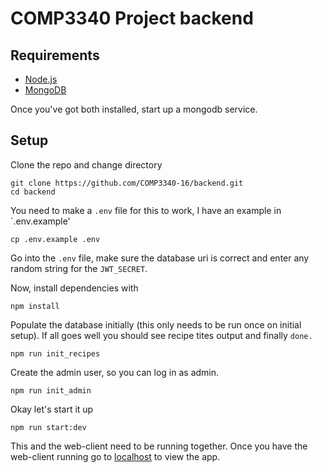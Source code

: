 # COMP3340 Project backend

## Requirements

* [Node.js](https://nodejs.org/en/download/)
* [MongoDB](https://docs.mongodb.com/manual/installation/)

Once you've got both installed, start up a mongodb service.

## Setup

Clone the repo and change directory
```
git clone https://github.com/COMP3340-16/backend.git
cd backend
```

You need to make a `.env` file for this to work, I have an example in `.env.example'
```
cp .env.example .env
```

Go into the `.env` file, make sure the database uri is correct and enter any random string for the `JWT_SECRET`. 

Now, install dependencies with
```
npm install
```

Populate the database initially (this only needs to be run once on initial setup). If all goes well you should see recipe tites output and finally `done.`
```
npm run init_recipes
```

Create the admin user, so you can log in as admin. 
```
npm run init_admin
```

Okay let's start it up
```
npm run start:dev
```

This and the web-client need to be running together. Once you have the web-client running go to [localhost](http://localhost:3000) to view the app.
